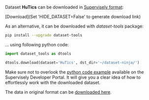 Dataset **HuTics** can be downloaded in [Supervisely format](https://developer.supervisely.com/api-references/supervisely-annotation-json-format):

 [Download](Set 'HIDE_DATASET=False' to generate download link)

As an alternative, it can be downloaded with *dataset-tools* package:
``` bash
pip install --upgrade dataset-tools
```

... using following python code:
``` python
import dataset_tools as dtools

dtools.download(dataset='HuTics', dst_dir='~/dataset-ninja/')
```
Make sure not to overlook the [python code example](https://developer.supervisely.com/getting-started/python-sdk-tutorials/iterate-over-a-local-project) available on the Supervisely Developer Portal. It will give you a clear idea of how to effortlessly work with the downloaded dataset.

The data in original format can be [downloaded here](https://drive.google.com/file/d/1bCWQW123BGZUdqOJws6F9PHFeQbkMmkZ/view).